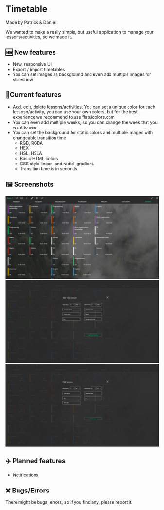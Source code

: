 # Timetable
Made by Patrick & Daniel
 
We wanted to make a really simple, but useful application to manage your lessons/activities, so we made it.
 
##  🆕 New features
- New, responsive UI
- Export / import timetables
- You can set images as background and even add multiple images for slideshow
 
## 📝Current features
 
- Add, edit, delete lessons/activities. You can set a unique color for each lessosn/activity, you can use your own colors, but for the best experience we recommend to use flatuicolors.com
- You can even add multiple weeks, so you can change the week that you want to see
- You can set the background for static colors and multiple images with changeable transition time
    - RGB, RGBA
    - HEX
    - HSL, HSLA
    - Basic HTML colors
    - CSS style linear- and radial-gradient.
    - Transition time is in seconds
 
## 🖼️ Screenshots
 
![Screenshot 1](/screenshot1.jpg)
![Screenshot 2](/screenshot2.jpg)
![Screenshot 3](/screenshot3.jpg)
 
## ✈️ Planned features
- Notifications
 
## ❌ Bugs/Errors
 
There might be bugs, errors, so if you find any, please report it.
 
